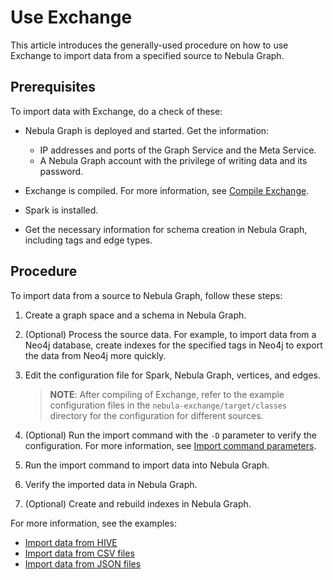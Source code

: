 # Use Exchange

This article introduces the generally-used procedure on how to use Exchange to import data from a specified source to Nebula Graph.

## Prerequisites

To import data with Exchange, do a check of these:

- Nebula Graph is deployed and started. Get the information:
  - IP addresses and ports of the Graph Service and the Meta Service.
  - A Nebula Graph account with the privilege of writing data and its password.

- Exchange is compiled. For more information, see [Compile Exchange](../ex-ug-compile.md).

- Spark is installed.

- Get the necessary information for schema creation in Nebula Graph, including tags and edge types.

## Procedure

To import data from a source to Nebula Graph, follow these steps:

1. Create a graph space and a schema in Nebula Graph.

2. (Optional) Process the source data. For example, to import data from a Neo4j database, create indexes for the specified tags in Neo4j to export the data from Neo4j more quickly.

3. Edit the configuration file for Spark, Nebula Graph, vertices, and edges.
   > **NOTE**: After compiling of Exchange, refer to the example configuration files in the `nebula-exchange/target/classes` directory for the configuration for different sources.

4. (Optional) Run the import command with the `-D` parameter to verify the configuration. For more information, see [Import command parameters](../parameter-reference/ex-ug-para-import-command.md).

5. Run the import command to import data into Nebula Graph.

6. Verify the imported data in Nebula Graph.

7. (Optional) Create and rebuild indexes in Nebula Graph.

For more information, see the examples:

- [Import data from HIVE](ex-ug-import-hive.md)
- [Import data from CSV files](ex-ug-import-from-csv.md)
- [Import data from JSON files](ex-ug-import-json.md)
